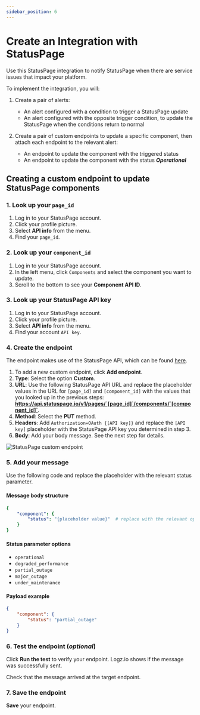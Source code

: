 ```yaml
---
sidebar_position: 6
---
```


# Create an Integration with StatusPage



Use this StatusPage integration to notify StatusPage when there are service issues that impact your platform. 

To implement the integration, you will:

1. Create a pair of alerts: 
   + An alert configured with a condition to trigger a StatusPage update
   + An alert configured with the opposite trigger condition, to update the StatusPage when the conditions return to normal

2. Create a pair of custom endpoints to update a specific component, then attach each endpoint to the relevant alert:
   + An endpoint to update the component with the triggered status 
   + An endpoint to update the component with the status **_Operational_** 




## Creating a custom endpoint to update StatusPage components

 

### 1. Look up your `page_id`
1. Log in to your StatusPage account.
2. Click your profile picture.
3. Select **API info** from the menu.
4. Find your `page_id`.

### 2. Look up your `component_id`
1. Log in to your StatusPage account.
2. In the left menu, click  `Components` and select the component you want to update.
3. Scroll to the bottom to see your **Component API ID**.

### 3. Look up your StatusPage API key
1. Log in to your StatusPage account.
2. Click your profile picture.
3. Select **API info** from the menu.
4. Find your account `API key`.

### 4. Create the endpoint
The endpoint makes use of the StatusPage API, which can be found [here](https://developer.statuspage.io/#operation/putPagesPageIdComponentsComponentId).


1. To add a new custom endpoint, click **Add endpoint**.
1. **Type**: Select the option **Custom**.
1. **URL**: Use the following StatusPage API URL and replace the placeholder values in the URL for `[page_id]` and `[component_id]` with the values that you looked up in the previous steps: **https://api.statuspage.io/v1/pages/`[page_id]`/components/`[component_id]`**. 
1. **Method**: Select the **PUT** method. 
1. **Headers**: Add `Authorization=OAuth {[API key]}` and replace the `[API key]` placeholder with the StatusPage API key you determined in step 3.
1. **Body**: Add your body message. See the next step for details.

![StatusPage custom endpoint](https://dytvr9ot2sszz.cloudfront.net/logz-docs/notification-endpoints/statuspage-custom-endpoint.png) 

### 5. Add your message

Use the following code and replace the placeholder with the relevant status parameter.

#### Message body structure

```yml
{
    "component": {
        "status": "{placeholder value}"  # replace with the relevant option from the list of status parameters
    }
}
```

#### Status parameter options


+ `operational`
+ `degraded_performance`
+ `partial_outage`
+ `major_outage`
+ `under_maintenance`

####  Payload example


```json
{
    "component": {
        "status": "partial_outage"  
    }
}
```






### 6. Test the endpoint (_optional_)

Click **Run the test** to verify your endpoint. Logz.io shows if the message was successfully sent.

Check that the message arrived at the target endpoint.

### 7. Save the endpoint

**Save** your endpoint.
 